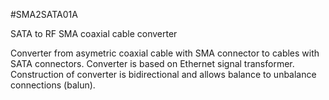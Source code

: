 <!--- PrjInfo ---> <!--- Please remove this line after manually editing --->
<!--- 00a56be08b96043df9e37d6aff7b6990 --->
<!--- Created:20170111-16:38: ---> 
<!--- Author:Mlab: ---> 
<!--- AuthorEmail:mlab@mlab.cz: ---> 
<!--- Tags:imported: ---> 
<!--- Ust:None: ---> 
<!--- Name:SMA2SATA01A: --->
#SMA2SATA01A 
<!--- LongName --->
SATA to RF SMA coaxial cable converter
<!--- ELongName ---> 

<!--- Lead --->
Converter from asymetric coaxial cable with SMA connector to  cables with SATA connectors. Converter is based on Ethernet signal transformer. Construction of converter is bidirectional and allows balance to unbalance connections (balun).
<!--- ELead ---> 


​
​
<!--- Description --->
<!--- EDescription --->
<!--- Content --->
<!--- EContent --->
            